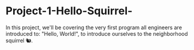 # Project-1-Hello-Squirrel-
In this project, we'll be covering the very first program all engineers are introduced to: "Hello, World!", to introduce ourselves to the neighborhood squirrel 🐿.
